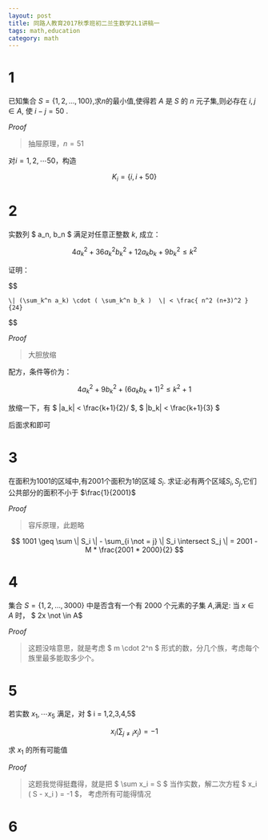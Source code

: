 ```yaml
---
layout: post
title: 同路人教育2017秋季班初二兰生数学2L1讲稿一
tags: math,education
category: math
---
```


# 1

已知集合 $S=\{1,2,…,100\}$,求$n$的最小值,使得若 $A$ 是 $S$ 的 $n$ 元子集,则必存在 $i,j \in A$,
使 $i-j=50$ .

*Proof*

> 抽屉原理，$n = 51$

对$i = 1, 2, \cdots 50$，构造

$$
    K_i = \{i, i + 50\}
$$

# 2

实数列 $ a_n, b_n $ 满足对任意正整数 $k$, 成立：

$$
    4 a_k^2 + 36 a_k^2 b_k^2 + 12 a_k b_k + 9 b_k^2 \leq k^2
$$

证明：

$$

    \| (\sum_k^n a_k) \cdot ( \sum_k^n b_k )  \| < \frac{ n^2 (n+3)^2 }{24}
$$

*Proof*

> 大胆放缩

配方，条件等价为：

$$
    4a_k^2 + 9b_k^2 + (6a_kb_k + 1)^2 \leq k^2 + 1
$$

放缩一下，有 $ \|a_k\| < \frac{k+1}{2}/ $,  $ \|b_k\| < \frac{k+1}{3} $

后面求和即可

# 3

在面积为1001的区域中,有2001个面积为1的区域 $S_i$.
求证:必有两个区域$S_i,S_j$,它们公共部分的面积不小于 $\frac{1}{2001}$

*Proof* 

> 容斥原理，此题略

$$
    1001 \geq \sum \| S_i \| - \sum_{i \not = j} \| S_i \intersect S_j \|
        = 2001 - M * \frac{2001 * 2000}{2}
$$

# 4

集合 $S=\{1,2,…,3000\}$ 中是否含有一个有 2000 个元素的子集 $A$,满足: 当 $x \in A$ 时， $ 2x \not \in A$

*Proof*

> 这题没啥意思，就是考虑 $ m \cdot 2^n $ 形式的数，分几个族，考虑每个族里最多能取多少个。

# 5

若实数 $x_1, \cdots x_5$ 满足，对 $ i = 1,2,3,4,5$ 

$$
    x_i ( \sum_{ j \not = i } x_j ) = -1
$$

求 $x_1$ 的所有可能值

*Proof*

> 这题我觉得挺蠢得，就是把 $ \sum x_i = S $ 当作实数，解二次方程 $ x_i ( S - x_i ) = -1 $， 考虑所有可能得情况

# 6